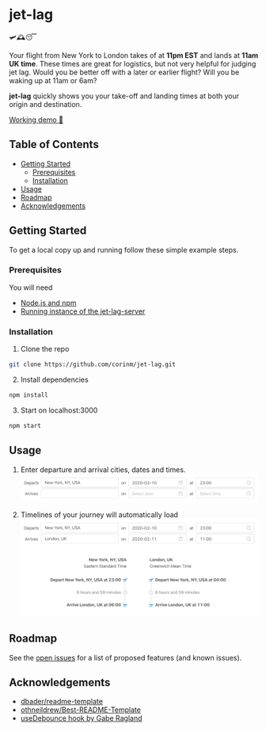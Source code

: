 # jet-lag

🛩🕰😴

Your flight from New York to London takes of at **11pm EST** and lands at **11am UK time**. These times are great for logistics, but not very helpful for judging jet lag. Would you be better off with a later or earlier flight? Will you be waking up at 11am or 6am?

**jet-lag** quickly shows you your take-off and landing times at both your origin and destination.

[Working demo 🎉](https://corinm.github.io/jet-lag)

## Table of Contents

- [Getting Started](#getting-started)
  - [Prerequisites](#prerequisites)
  - [Installation](#installation)
- [Usage](#usage)
- [Roadmap](#roadmap)
- [Acknowledgements](#acknowledgements)

## Getting Started

To get a local copy up and running follow these simple example steps.

### Prerequisites

You will need

- [Node.js and npm](https://nodejs.org/en/download/)
- [Running instance of the jet-lag-server](https://github.com/corinm/jet-lag-server)

### Installation

1. Clone the repo

```sh
git clone https://github.com/corinm/jet-lag.git
```

2. Install dependencies

```sh
npm install
```

3. Start on localhost:3000

```sh
npm start
```

## Usage

1. Enter departure and arrival cities, dates and times.
   ![Screenshot of form](./docs/screenshot1.png "Screenshot of form")

2. Timelines of your journey will automatically load
   ![Screenshot of completed form and timeline](./docs/screenshot2.png "Screenshot of completed form and timeline")

## Roadmap

See the [open issues](https://github.com/corinm/jet-lag/issues) for a list of proposed features (and known issues).

## Acknowledgements

- [dbader/readme-template](https://github.com/dbader/readme-template)
- [othneildrew/Best-README-Template](https://github.com/othneildrew/Best-README-Template)
- [useDebounce hook by Gabe Ragland](https://usehooks.com/useDebounce/)
